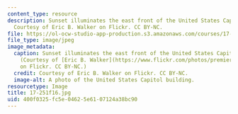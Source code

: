 ```yaml
---
content_type: resource
description: Sunset illuminates the east front of the United States Capitol building.
  Courtesy of Eric B. Walker on Flickr. CC BY-NC.
file: https://ol-ocw-studio-app-production.s3.amazonaws.com/courses/17-251-congress-and-the-american-political-system-i-fall-2016/400f0325fc5e04625e6107124a38bc90_17-251f16.jpg
file_type: image/jpeg
image_metadata:
  caption: Sunset illuminates the east front of the United States Capitol building.
    (Courtesy of [Eric B. Walker](https://www.flickr.com/photos/premierehdr/8749459428/)
    on Flickr. CC BY-NC.)
  credit: Courtesy of Eric B. Walker on Flickr. CC BY-NC.
  image-alt: A photo of the United States Capitol building.
resourcetype: Image
title: 17-251f16.jpg
uid: 400f0325-fc5e-0462-5e61-07124a38bc90
---
```

